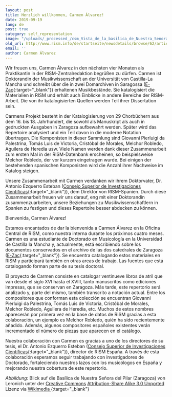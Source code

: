 ```yaml
---
layout: post
title: Herzlich willkommen, Carmen Álvarez!
date: 2019-09-19
lang: de
post: true
category: self_representation
image: "/uploads/_processed_/csm_Vista_de_la_basilica_de_Nuestra_Senora_del_Pilar_en_Zaragoza_0ddb98150c.jpg"
old_url: http://www.rism.info/de/startseite/newsdetails/browse/62/article/64/welcome-carmen-alvarez.html
email: ''
author: Carmen Álvarez
---
```



Wir freuen uns, Carmen Álvarez in den nächsten vier Monaten als Praktikantin in der RISM-Zentralredaktion begrüßen zu dürfen. Carmen ist Doktorandin der Musikwissenschaft an der Universität von Castilla-La Mancha und schreibt über die in zwei Domarchiven in Saragossa ([E-Zac](https://opac.rism.info/search?View=rism&siglum=E-Zac){:target="_blank"}) erhaltenen Musikbestände. Sie katalogisiert die Materialien in RISM und erhält auch Einblicke in andere Bereiche der RISM-Arbeit. Die von ihr katalogisierten Quellen werden Teil ihrer Dissertation sein.

Carmens Projekt besteht in der Katalogisierung von 29 Chorbüchern aus dem 16. bis 18. Jahrhundert, die sowohl als Manuskript als auch in gedruckten Ausgaben in Zaragoza aufbewahrt werden. Später wird das Repertoire analysiert und ein Teil davon in die moderne Notation übertragen. Die Komponisten in dieser Sammlung sind Giovanni Pierluigi da Palestrina, Tomás Luis de Victoria, Cristóbal de Morales, Melchor Robledo, Aguilera de Heredia usw. Viele Namen werden dank dieser Zusammenarbeit zum ersten Mal in der RISM-Datenbank erscheinen, so beispielsweise Melchor Robledo, der vor kurzem eingetragen wurde. Bei einigen der bestehenden spanischen Komponisten wird die Anzahl ihrer Nachweise im Katalog steigen.

Unsere Zusammenarbeit mit Carmen verdanken wir ihrem Doktorvater, Dr. Antonio Ezquerro Esteban ([Consejo Superior de Investigaciones Científicas](https://www.imf.csic.es/index.php/musicologia){:target="_blank"}), dem Direktor von RISM-Spanien. Durch diese Zusammenarbeit freuen wir uns darauf, eng mit einer Doktorandin zusammenzuarbeiten, unsere Beziehungen zu Musikwissenschaftlern in Spanien zu festigen und dieses Repertoire besser abdecken zu können.



Bienvenida, Carmen Álvarez!

Estamos encantados de dar la bienvenida a Carmen Álvarez en la Oficina Central de RISM, como nuestra interna durante los próximos cuatro meses. Carmen es una estudiante de Doctorado en Musicología en la Universidad de Castilla la Mancha y, actualmente, está escribiendo sobre los documentos conservados en el archivo de las dos catedrales de Zaragoza ([E-Zac](https://opac.rism.info/search?View=rism&siglum=E-Zac){:target="_blank"}). Se encuentra catalogando estos materiales en RISM y participará también en otras areas de trabajo. Las fuentes que está catalogando forman parte de su tesis doctoral.

El proyecto de Carmen consiste en catalogar ventinueve libros de atril que van desde el siglo XVI hasta el XVIII, tanto manuscritos como ediciones impresas, que se conservan en Zaragoza. Más tarde, este repertorio será analizado y, parte del mismo, también transcrito a notación actual. Entre los compositores que conforman esta colección se encuentran Giovanni Pierluigi da Palestrina, Tomás Luis de Victoria, Cristóbal de Morales, Melchor Robledo, Aguilera de Heredia, etc. Muchos de estos nombres aparecerán por primera vez en la base de datos de RISM gracias a esta colaboración, un ejemplo es Melchor Robledo, quién ha sido recientemente añadido. Además, algunos compositores españoles existentes verán incrementado el número de piezas que aparecen en el catálogo.

Nuestra colaboración con Carmen es gracias a uno de los directores de su tesis, el Dr. Antonio Ezquerro Esteban ([Consejo Superior de Investigaciones Científicas](https://www.imf.csic.es/index.php/musicologia){:target="_blank"}), director de RISM España. A través de esta colaboración esperamos seguir trabajando con investigadores de Doctorado, fortaleciendo nuestros lazos con los musicólogos en España y mejorando nuestra cobertura de este repertorio.



_Abbildung_: Blick auf die Basílica de Nuestra Señora del Pilar (Zaragoza) von Leronich unter der [Creative Commons](https://en.wikipedia.org/wiki/en:Creative_Commons) [Attribution-Share Alike 3.0 Unported](https://creativecommons.org/licenses/by-sa/3.0/deed.en) Lizenz via [Wikimedia
](https://commons.wikimedia.org/wiki/File:Vista_de_la_bas%C3%ADlica_de_Nuestra_Se%C3%B1ora_del_Pilar,_en_Zaragoza.jpg){:target="_blank"}



<script type="text/javascript">var switchTo5x=true;</script><script type="text/javascript" src="http://w.sharethis.com/button/buttons.js"></script><script type="text/javascript">stLight.options({publisher: "9b601438-1ce1-49d8-bfd7-9cff5df54c17", doNotHash: false, doNotCopy: false, hashAddressBar: false});</script>